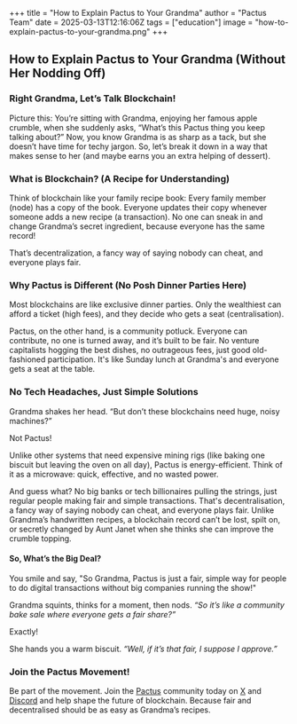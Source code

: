 +++
title = "How to Explain Pactus to Your Grandma"
author = "Pactus Team"
date = 2025-03-13T12:16:06Z
tags = ["education"]
image = "how-to-explain-pactus-to-your-grandma.png"
+++

## How to Explain Pactus to Your Grandma (Without Her Nodding Off)

### Right Grandma, Let’s Talk Blockchain!

Picture this: You’re sitting with Grandma, enjoying her famous apple crumble, when she suddenly asks,
“What’s this Pactus thing you keep talking about?”
Now, you know Grandma is as sharp as a tack, but she doesn’t have time for techy jargon. So, let’s
break it down in a way that makes sense to her (and maybe earns you an extra helping of dessert).

### What is Blockchain? (A Recipe for Understanding)

Think of blockchain like your family recipe book:
Every family member (node) has a copy of the book.
Everyone updates their copy whenever someone adds a new recipe (a transaction).
No one can sneak in and change Grandma’s secret ingredient, because everyone has the same record!

That’s decentralization, a fancy way of saying nobody can cheat, and everyone plays fair.

### Why Pactus is Different (No Posh Dinner Parties Here)

Most blockchains are like exclusive dinner parties. Only the wealthiest can afford a ticket (high fees),
and they decide who gets a seat (centralisation).

Pactus, on the other hand, is a community potluck. Everyone can contribute, no one is turned away, and
it’s built to be fair. No venture capitalists hogging the best dishes, no outrageous fees, just good
old-fashioned participation. It's like Sunday lunch at Grandma's and everyone gets a seat at the table.

### No Tech Headaches, Just Simple Solutions

Grandma shakes her head. “But don’t these blockchains need huge, noisy machines?”

Not Pactus!

Unlike other systems that need expensive mining rigs (like baking one biscuit but leaving the oven on
all day), Pactus is energy-efficient. Think of it as a microwave: quick, effective, and no wasted power.

And guess what? No big banks or tech billionaires pulling the strings, just regular people making fair
and simple transactions. That's decentralisation, a fancy way of saying nobody can cheat, and
everyone plays fair. Unlike Grandma’s handwritten recipes, a blockchain record can’t be lost, spilt
on, or secretly changed by Aunt Janet when she thinks she can improve the crumble topping.

#### So, What’s the Big Deal?

You smile and say, "So Grandma, Pactus is just a fair, simple way for people to do digital transactions
without big companies running the show!"

Grandma squints, thinks for a moment, then nods. _“So it’s like a community bake sale where everyone gets_
_a fair share?”_

Exactly!

She hands you a warm biscuit. _“Well, if it’s that fair, I suppose I approve.”_

### Join the Pactus Movement!

Be part of the movement. Join the [Pactus](https://pactus.org/) community today on
[X](https://x.com/pactuschain/) and [Discord](https://discord.com/invite/pactus) and help shape the
future of blockchain. Because fair and decentralised should be as easy as Grandma’s recipes.
